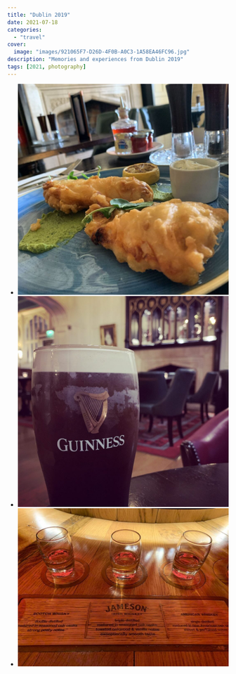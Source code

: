 ```yaml
---
title: "Dublin 2019"
date: 2021-07-18
categories:
  - "travel"
cover:
  image: "images/921065F7-D26D-4F0B-A0C3-1A58EA46FC96.jpg"
description: "Memories and experiences from Dublin 2019"
tags: [2021, photography]
---
```


- ![Dublin 2019](images/32A21A59-874F-4BC1-8EE5-FF4475A425BD-1024x1024.jpg)
- ![Dublin 2019](images/921065F7-D26D-4F0B-A0C3-1A58EA46FC96-1024x1024.jpg)
- ![Dublin 2019](images/IMG_5363-1024x768.jpg)
